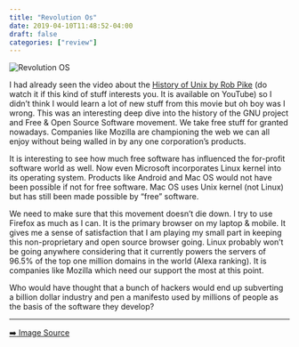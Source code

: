 ```yaml
---
title: "Revolution Os"
date: 2019-04-10T11:48:52-04:00
draft: false
categories: ["review"]
---
```


![Revolution OS](/images/revolution-os.jpg)

I had already seen the video about the [History of Unix by Rob Pike](https://www.youtube.com/watch?v=_2NI6t2r_Hs) (do watch it if this kind of stuff interests you. It is available on YouTube) so I didn’t think I would learn a lot of new stuff from this movie but oh boy was I wrong. This was an interesting deep dive into the history of the GNU project and Free & Open Source Software movement. We take free stuff for granted nowadays. Companies like Mozilla are championing the web we can all enjoy without being walled in by any one corporation’s products.

It is interesting to see how much free software has influenced the for-profit software world as well. Now even Microsoft incorporates Linux kernel into its operating system. Products like Android and Mac OS would not have been possible if not for free software. Mac OS uses Unix kernel (not Linux) but has still been made possible by “free” software.

We need to make sure that this movement doesn’t die down. I try to use Firefox as much as I can. It is the primary browser on my laptop & mobile. It gives me a sense of satisfaction that I am playing my small part in keeping this non-proprietary and open source browser going. Linux probably won’t be going anywhere considering that it currently powers the servers of 96.5% of the top one million domains in the world (Alexa ranking). It is companies like Mozilla which need our support the most at this point.

Who would have thought that a bunch of hackers would end up subverting a billion dollar industry and pen a manifesto used by millions of people as the basis of the software they develop? 

<hr> 

[:arrow_right: Image Source](http://ninjadolinux.com.br/revolution-os-legendado/)